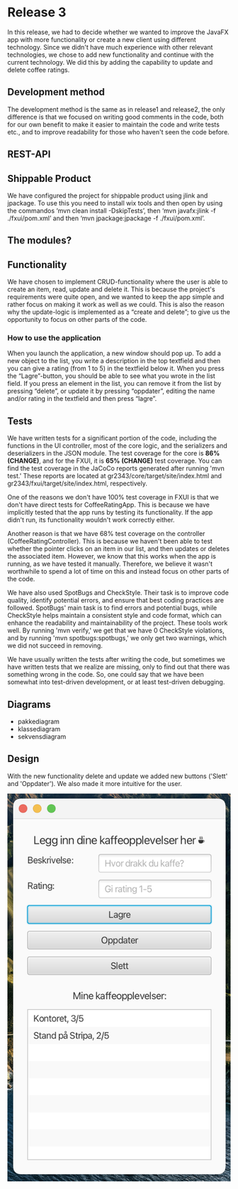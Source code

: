 # Release 3

In this release, we had to decide whether we wanted to improve the JavaFX app with more functionality or create a new client using different technology. Since we didn't have much experience with other relevant technologies, we chose to add new functionality and continue with the current technology. We did this by adding the capability to update and delete coffee ratings.

## Development method
The development method is the same as in release1 and release2, the only difference is that we focused on writing good comments in the code, both for our own benefit to make it easier to maintain the code and write tests etc., and to improve readability for those who haven't seen the code before.

## REST-API

## Shippable Product
We have configured the project for shippable product using jlink and jpackage. To use this you need to install wix tools and then open by using the commandos ‘mvn clean install -DskipTests’, then ‘mvn javafx:jlink -f ./fxui/pom.xml’ and then ‘mvn jpackage:jpackage -f ./fxui/pom.xml’. 

## The modules?

## Functionality
We have chosen to implement CRUD-functionality where the user is able to create an item, read, update and delete it. This is because the project's requirements were quite open, and we wanted to keep the app simple and rather focus on making it work as well as we could. This is also the reason why the update-logic is implemented as a “create and delete”; to give us the opportunity to focus on other parts of the code. 

### How to use the application
When you launch the application, a new window should pop up. To add a new object to the list, you write a description in the top textfield and then you can give a rating (from 1 to 5) in the textfield below it. When you press the “Lagre”-button, you should be able to see what you wrote in the list field. If you press an element in the list, you can remove it from the list by pressing “delete”, or update it by pressing “oppdater”, editing the name and/or rating in the textfield and then press “lagre”. 


## Tests
We have written tests for a significant portion of the code, including the functions in the UI controller, most of the core logic, and the serializers and deserializers in the JSON module. The test coverage for the core is **86% (CHANGE)**, and for the FXUI, it is **65% (CHANGE)** test coverage. You can find the test coverage in the JaCoCo reports generated after running 'mvn test.' These reports are located at gr2343/core/target/site/index.html and gr2343/fxui/target/site/index.html, respectively.

One of the reasons we don't have 100% test coverage in FXUI is that we don't have direct tests for CoffeeRatingApp. This is because we have implicitly tested that the app runs by testing its functionality. If the app didn't run, its functionality wouldn't work correctly either.

Another reason is that we have 68% test coverage on the controller (CoffeeRatingController). This is because we haven't been able to test whether the pointer clicks on an item in our list, and then updates or deletes the associated item. However, we know that this works when the app is running, as we have tested it manually. Therefore, we believe it wasn't worthwhile to spend a lot of time on this and instead focus on other parts of the code.

We have also used SpotBugs and CheckStyle. Their task is to improve code quality, identify potential errors, and ensure that best coding practices are followed. SpotBugs' main task is to find errors and potential bugs, while CheckStyle helps maintain a consistent style and code format, which can enhance the readability and maintainability of the project. These tools work well. By running 'mvn verify,' we get that we have 0 CheckStyle violations, and by running 'mvn spotbugs:spotbugs,' we only get two warnings, which we did not succeed in removing.

We have usually written the tests after writing the code, but sometimes we have written tests that we realize are missing, only to find out that there was something wrong in the code. So, one could say that we have been somewhat into test-driven development, or at least test-driven debugging.

## Diagrams
- pakkediagram
- klassediagram
- sekvensdiagram

## Design
With the new functionality delete and update we added new buttons ('Slett' and 'Oppdater'). We also made it more intuitive for the user.

![App design of release 3](../docs/images/design-release3.png)